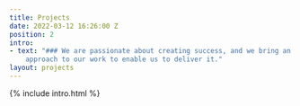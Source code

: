 ```yaml
---
title: Projects
date: 2022-03-12 16:26:00 Z
position: 2
intro:
- text: "### We are passionate about creating success, and we bring an enthusiastic
    approach to our work to enable us to deliver it."
layout: projects
---
```


{% include intro.html %}
